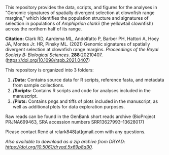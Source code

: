This repository provides the data, scripts, and figures for the analyses in "Genomic signatures of spatially divergent selection at clownfish range margins," which identifies the population structure and signatures of selection in populations of *Amphiprion clarkii* (the yellowtail clownfish) across the northern half of its range. 

**Citation:**
Clark RD, Aardema ML, Andolfatto P, Barber PH, Hattori A, Hoey JA, Montes Jr. HR, Pinsky ML. (2021) Genomic signatures of spatially divergent selection at clownfish range margins. *Proceedings of the Royal Society B: Biological Sciences.* **288**:20210407. (https://doi.org/10.1098/rspb.2021.0407)

This repository is organized into 3 folders: 
1. **/Data:** Contains source data for R scripts, reference fasta, and metadata from sample collections.
2. **/Scripts:** Contains R scripts and code for analyses included in the manuscript.
3. **/Plots:** Contains pngs and tiffs of plots included in the manuscript, as well as additional plots for data exploration purposes.

Raw reads can be found in the GenBank short reads archive (BioProject PRJNA699463, SRA accession numbers SRR13627993–13628017)

Please contact René at rclark848[at]gmail.com with any questions.

*Also available to download as a zip archive from DRYAD: https://doi.org/10.5061/dryad.5x69p8d30.*
